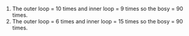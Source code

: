 1. The outer loop = 10 times and inner loop = 9 times so the bosy = 90 times.
2. The outer loop = 6 times and inner loop = 15 times so the bosy = 90 times. 